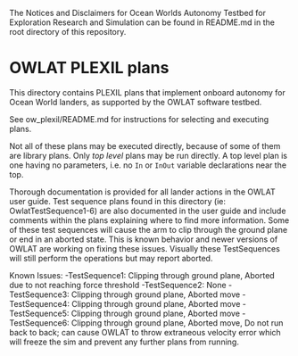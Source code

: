 The Notices and Disclaimers for Ocean Worlds Autonomy Testbed for Exploration
Research and Simulation can be found in README.md in the root directory of
this repository.

OWLAT PLEXIL plans
============

This directory contains PLEXIL plans that implement onboard autonomy for Ocean
World landers, as supported by the OWLAT software testbed. 

See ow_plexil/README.md for instructions for selecting and executing plans.

Not all of these plans may be executed directly, because of some of them are
library plans.  Only _top level_ plans may be run directly.  A top level plan is
one having no parameters, i.e. no `In` or `InOut` variable declarations near the
top.

Thorough documentation is provided for all lander actions in the OWLAT user guide.
Test sequence plans found in this directory (ie: OwlatTestSequence1-6) are also documented
in the user guide and include comments within the plans explaining where to find more 
information. Some of these test sequences will cause the arm to clip through the ground
plane or end in an aborted state. This is known behavior and newer versions of OWLAT are 
working on fixing these issues. Visually these TestSequences will still perform the operations
but may report aborted.

Known Issues:
  -TestSequence1: Clipping through ground plane, Aborted due to not reaching force threshold
  -TestSequence2: None 
  -TestSequence3: Clipping through ground plane, Aborted move
  -TestSequence4: Clipping through ground plane, Aborted move
  -TestSequence5: Clipping through ground plane, Aborted move
  -TestSequence6: Clipping through ground plane, Aborted move, Do not run back to back; can
                  cause OWLAT to throw extraneous velocity error which will freeze the sim and
                  prevent any further plans from running.

